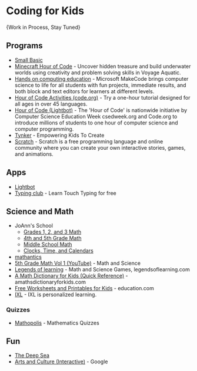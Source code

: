 # Coding for Kids

{Work in Process, Stay Tuned}

## Programs
* [Small Basic](https://smallbasic-publicwebsite.azurewebsites.net/)
* [Minecraft Hour of Code](https://www.microsoft.com/en-us/digital-skills/hour-of-code) - Uncover hidden treasure and build underwater worlds using creativity and problem solving skills in Voyage Aquatic. 
* [Hands on computing education](https://www.microsoft.com/en-us/makecode) - Microsoft MakeCode brings computer science to life for all students with fun projects, immediate results, and both block and text editors for learners at different levels.
* [Hour of Code Activities (code.org)](https://code.org/learn) - Try a one-hour tutorial designed for all ages in over 45 languages.
* [Hour of Code (Lightbot)](https://lightbot.com/hour-of-code.html) - The 'Hour of Code' is nationwide initiative by Computer Science Education Week csedweek.org and Code.org to introduce millions of students to one hour of computer science and computer programming.
* [Tynker](https://www.tynker.com/) - Empowering Kids To Create
* [Scratch](https://scratch.mit.edu/) - Scratch is a free programming language and online community where you can create your own interactive stories, games, and animations.

## Apps
* [Lightbot](https://lightbot.com/)
* [Typing club](https://www.typingclub.com/) - Learn Touch Typing for free

## Science and Math
* JoAnn's School
  * [Grades 1, 2, and 3 Math](https://www.youtube.com/c/JoAnnsSchool/playlists?view=50&sort=dd&shelf_id=6)
  * [4th and 5th Grade Math](https://www.youtube.com/c/JoAnnsSchool/playlists?view=50&sort=dd&shelf_id=13)
  * [Middle School Math](https://www.youtube.com/c/JoAnnsSchool/playlists?view=50&sort=dd&shelf_id=5)
  * [Clocks, Time, and Calendars](https://www.youtube.com/watch?v=11Mel03uTeg&list=PLKi4WTp6PRGWC6I3ltUlMls0rzLQJlcrl)
* [mathantics](https://www.youtube.com/user/mathantics/)
* [5th Grade Math Vol 1 (YouTube)](https://www.youtube.com/watch?v=xlK8Smp5Ug8&list=PLnVYEpTNGNtWNqjyerNHdzNHWema_0n2W) - Math and Science 
* [Legends of learning](https://www.legendsoflearning.com/) - Math and Science Games, legendsoflearning.com
* [A Math Dictionary for Kids (Quick Reference)](http://www.amathsdictionaryforkids.com/qr/a.html) - amathsdictionaryforkids.com
* [Free Worksheets and Printables for Kids](https://www.education.com/worksheets/) - education.com
* [IXL](https://www.ixl.com/) - IXL is personalized learning. 

### Quizzes
* [Mathopolis](https://www.mathopolis.com/questions/quizzes.php) - Mathematics Quizzes

## Fun
* [The Deep Sea](https://neal.fun/deep-sea/)
* [Arts and Culture (Interactive)](https://artsandculture.withgoogle.com/en-us/national-parks-service/welcome) - Google
